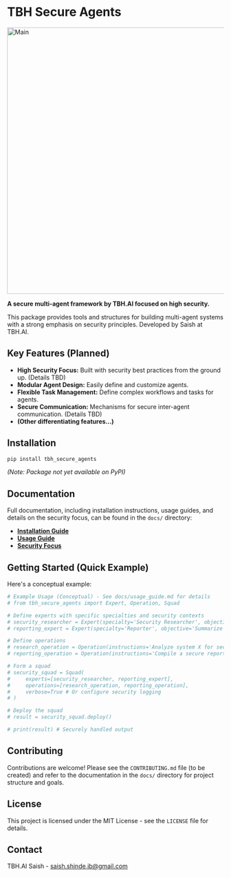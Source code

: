 # TBH Secure Agents

<img width="618" alt="Main" src="https://github.com/user-attachments/assets/dbbf5a4f-7b0b-4f43-9b37-ef77dc761ff1" /> <!-- Placeholder badge --> <!-- Placeholder badge -->

**A secure multi-agent framework by TBH.AI focused on high security.**

This package provides tools and structures for building multi-agent systems with a strong emphasis on security principles. Developed by Saish at TBH.AI.

## Key Features (Planned)

*   **High Security Focus:** Built with security best practices from the ground up. (Details TBD)
*   **Modular Agent Design:** Easily define and customize agents.
*   **Flexible Task Management:** Define complex workflows and tasks for agents.
*   **Secure Communication:** Mechanisms for secure inter-agent communication. (Details TBD)
*   **(Other differentiating features...)**

## Installation

```bash
pip install tbh_secure_agents
```
*(Note: Package not yet available on PyPI)*

## Documentation

Full documentation, including installation instructions, usage guides, and details on the security focus, can be found in the `docs/` directory:

*   **[Installation Guide](./docs/installation.md)**
*   **[Usage Guide](./docs/usage_guide.md)**
*   **[Security Focus](./docs/security_focus.md)**

## Getting Started (Quick Example)

Here's a conceptual example:

```python
# Example Usage (Conceptual) - See docs/usage_guide.md for details
# from tbh_secure_agents import Expert, Operation, Squad

# Define experts with specific specialties and security contexts
# security_researcher = Expert(specialty='Security Researcher', objective='Identify vulnerabilities', security_profile='high')
# reporting_expert = Expert(specialty='Reporter', objective='Summarize findings securely', security_profile='medium')

# Define operations
# research_operation = Operation(instructions='Analyze system X for security flaws', expert=security_researcher)
# reporting_operation = Operation(instructions='Compile a secure report of findings', expert=reporting_expert)

# Form a squad
# security_squad = Squad(
#     experts=[security_researcher, reporting_expert],
#     operations=[research_operation, reporting_operation],
#     verbose=True # Or configure security logging
# )

# Deploy the squad
# result = security_squad.deploy()

# print(result) # Securely handled output
```

## Contributing

Contributions are welcome! Please see the `CONTRIBUTING.md` file (to be created) and refer to the documentation in the `docs/` directory for project structure and goals.

## License

This project is licensed under the MIT License - see the `LICENSE` file for details.

## Contact

TBH.AI
Saish - saish.shinde.jb@gmail.com
